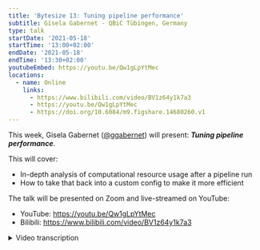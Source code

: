 ```yaml
---
title: 'Bytesize 13: Tuning pipeline performance'
subtitle: Gisela Gabernet - QBiC Tübingen, Germany
type: talk
startDate: '2021-05-18'
startTime: '13:00+02:00'
endDate: '2021-05-18'
endTime: '13:30+02:00'
youtubeEmbed: https://youtu.be/Qw1gLpYtMec
locations:
  - name: Online
    links:
      - https://www.bilibili.com/video/BV1z64y1k7a3
      - https://youtu.be/Qw1gLpYtMec
      - https://doi.org/10.6084/m9.figshare.14680260.v1
---
```


This week, Gisela Gabernet ([@ggabernet](http://github.com/ggabernet/)) will present: _**Tuning pipeline performance**_.

This will cover:

- In-depth analysis of computational resource usage after a pipeline run
- How to take that back into a custom config to make it more efficient

The talk will be presented on Zoom and live-streamed on YouTube:

- YouTube: <https://youtu.be/Qw1gLpYtMec>
- Bilibili: <https://www.bilibili.com/video/BV1z64y1k7a3>

<details markdown="1"><summary>Video transcription</summary>
:::note
The content has been edited to make it reader-friendly
:::

[0:47](https://youtu.be/Qw1gLpYtMec?list=PL3xpfTVZLcNiSvvPWORbO32S1WDJqKp1e&t=47) I will talk about tuning pipeline performance and specify the resource requirements for your pipelines. So, here’s the background, maybe you are a pipeline developer of a Nextflow pipeline and you’d like to incorporate your pipeline into nf-core or maybe you’ve found an nf-core pipeline that you would like to use to work with your own data.

[1:13](https://youtu.be/Qw1gLpYtMec?list=PL3xpfTVZLcNiSvvPWORbO32S1WDJqKp1e&t=73) Then you are ready to launch your pipeline to your local cluster or commercial cloud infrastructure with potentially high amounts of input data. The nice thing about nf-core pipelines is that we have a predefined set of resource requirements that should allow you to more or less effortlessly launch your pipelines across all these infrastructures. So I’m going to cover how we set this up and tweak it in case you need to.

[2:01](https://youtu.be/Qw1gLpYtMec?list=PL3xpfTVZLcNiSvvPWORbO32S1WDJqKp1e&t=121) When writing a Nextflow pipeline, for each process of the pipeline, there is a default possibility for specifying resource requests. This is for example, the number of CPUs that this process will use, how much memory this process will need, and for how long that job can run. It is important to efficiently request those resources in the cluster or cloud scheduler. If you request fewer resources, and your job exceeds what you’ve requested, it will be killed. On the other hand, if you request too much, you end up using your cluster inefficiently, which can result in unnecessary costs. So it is important to find a balance.

[3:11](https://youtu.be/Qw1gLpYtMec?list=PL3xpfTVZLcNiSvvPWORbO32S1WDJqKp1e&t=191) There is no magic formula to find the best configuration, but let’s have a look at something that could help. So start small and then go big. But here’s another very nice tool, which is the Nextflow execution report that can help you define your resource requests. So when running an nf-core pipeline, there’s a subfolder called `pipeline_info` under the pipeline results folder, where you can find the Nextflow execution report. We’re now going to have a look at a sample execution report for `nf-core/rnaseq`.

[4:03](https://youtu.be/Qw1gLpYtMec?list=PL3xpfTVZLcNiSvvPWORbO32S1WDJqKp1e&t=243) So in this Nextflow report for `nf-core/rnaseq`, you can see that it’s run all the processes successfully.

[4:19](https://youtu.be/Qw1gLpYtMec?list=PL3xpfTVZLcNiSvvPWORbO32S1WDJqKp1e&t=259) An interesting section of this report is the report on resource usage.

[4:22](https://youtu.be/Qw1gLpYtMec?list=PL3xpfTVZLcNiSvvPWORbO32S1WDJqKp1e&t=262) Here you see that for each of the processes of the pipeline. It lists how many CPUs were used for each process.

[4:36](https://youtu.be/Qw1gLpYtMec?list=PL3xpfTVZLcNiSvvPWORbO32S1WDJqKp1e&t=276) It also shows the statistics across the different samples that were running in the pipeline.

[4:46](https://youtu.be/Qw1gLpYtMec?list=PL3xpfTVZLcNiSvvPWORbO32S1WDJqKp1e&t=286) You can see the raw usage and there’s another tab that allows you to see what percentage of the allocated resources were actually used.

[4:57](https://youtu.be/Qw1gLpYtMec?list=PL3xpfTVZLcNiSvvPWORbO32S1WDJqKp1e&t=297) In this case, you’d like to optimise that so that you use most of the allocated resources, while also leaving a margin for larger samples that can take longer than usual.

[5:16](https://youtu.be/Qw1gLpYtMec?list=PL3xpfTVZLcNiSvvPWORbO32S1WDJqKp1e&t=316) We also have a section for memory requests. Here you can see the physical RAM that each of the processors used, the virtual RAM, and the percentage of the allocated RAM that was actually used by the processors.

[5:36](https://youtu.be/Qw1gLpYtMec?list=PL3xpfTVZLcNiSvvPWORbO32S1WDJqKp1e&t=336) Finally, there’s also a section on the duration for each process.

[5:48](https://youtu.be/Qw1gLpYtMec?list=PL3xpfTVZLcNiSvvPWORbO32S1WDJqKp1e&t=348) One recommendation would be to use some defaults that seem sensible and then have a look at the resource usage report.

[6:10](https://youtu.be/Qw1gLpYtMec?list=PL3xpfTVZLcNiSvvPWORbO32S1WDJqKp1e&t=370) When you’re developing a pipeline and writing the code, this can be specified as a part of the Nextflow configuration, so that would be a part of `nextflow.config` for most Nextflow pipelines. For nf-core pipelines, we have this resource configuration in a separate file, so that’s easier and cleaner to read. That one is called `base.config` and can be found in the subdirectory confs of the pipeline. This base.config is imported inside the main nextflow.config, so inside this config file there’s the process scope where the defaults of CPU, memory, and time requested for each process is defined. In this case, the default would be one CPU, 6 GB of memory, and four hours of time. This is not going to be enough for all the processes in the pipeline. Another thing that we can see from this default configuration is that we have these resources multiplied by `task.attempt`. Whenever a process is retried, the number of requested resources will be doubled. These can be defined with the exit statements `errorStrategy`, `maxRetries`, `maxErrors`. We can also see if a process should be retried or finished depending on the exit status. So in this case for nf-core/rnaseq, if the jobs end with one of these exit statuses, that process will either be retried after doubling the initial resource requests or will be finished with this `maxRetries` option. You can also define how many times the process should be retried. In this case, it’s just one, so it will be retried once. If it ends with one of these exit status codes, it will be retried with double the number of requested resources. Finally, another thing that we see here in the default process definition is this `check_max` function. This ensures that the resources you request for each of the processes don’t exceed the available maximum computing resources. We will later see how to define these, but in a nutshell, if you’d like to launch a pipeline within your institutional cluster, you have a maximum amount of memory and number of CPUs that each node has. So this ensures that this request on exit does not exceed those maximum resources.

[9:28](https://youtu.be/Qw1gLpYtMec?list=PL3xpfTVZLcNiSvvPWORbO32S1WDJqKp1e&t=568) It could be the default that is there for each of the processes, but these would likely be insufficient for all the processes in the pipeline. So it should be defined if some processes need more resources. For nf-core pipelines, we define this in the base.config that specifies different types of processes. So for example process_low that will need more resources as a default but still low resources or process_medium that will increase to a minimum resource definition here. This is done via labels and this code will also be a part of the nf-core template, so you don’t need to define this. You should just try to use those labels as they are defined in the base.config when defining your own processes. So for example, for the `FASTQC` process, this one contains a process_medium label already, meaning that for this process, these resource requests will be used. You can also define these labels for new processes as part of nf-core pipelines. Then the resource request definitions are already pretty fine.

[10:58](https://youtu.be/Qw1gLpYtMec?list=PL3xpfTVZLcNiSvvPWORbO32S1WDJqKp1e&t=658) However for some of the processes, you might need to define some defaults that don’t match any of the labels here. In this case you can also define the base resources request for that process `withNAME` statement, and there you provide the name of the process directly instead of a label.

[11:26](https://youtu.be/Qw1gLpYtMec?list=PL3xpfTVZLcNiSvvPWORbO32S1WDJqKp1e&t=686) In the case of DSL2, the name of the process should still be the name that defines part of the pipeline code and not also include the name of the workflow or sub-workflow where this module is present. So that’s how a specific request can be defined.

[11:56](https://youtu.be/Qw1gLpYtMec?list=PL3xpfTVZLcNiSvvPWORbO32S1WDJqKp1e&t=711) So that in principle is taken care of for nf-core pipelines. However, sometimes you might want to change those defaults that are defined for a specific pipeline. So when you’re using an nf-core pipeline, one of the first things you need to define resource-wise is what the maximum resources you have are, be it in your local computer or on the cluster that you are using. This can be done directly via pipeline parameters - all nf-core pipelines have the parameters `--max_memory`, `max_cpus`, and `--max_time` - and you can directly specify the maximum resources there. But if you’re using nf-core pipelines often within your cluster, it is a good idea to define an institutional config profile (see [Bytesize#10](https://nf-co.re/events/2021/bytesize-10-institutional-profiles) as part of the nf-core configs repository. The max resources would already be defined as part of this institutional profile.

[13:24](https://youtu.be/Qw1gLpYtMec?list=PL3xpfTVZLcNiSvvPWORbO32S1WDJqKp1e&t=804) What if you would like to define not only the maximum resources but also tweak the resource request for a specific process because you have especially large samples or small samples, you can do that with a custom nextflow.config. It’s also possible to provide nextflow.config with the -c parameter, and inside this custom config, you can define using the same syntax as before. Special resource requests for the process that you’d like to change for example in the case of MarkDuplicates, the process requests a change to 20 GB and CPUs to 20. So that’s in case you’re a pipeline user and you’d like to change requests for a specific process. If you have that often, you would need to change the defaults of a specific pipeline when running it for your data. You can also contact us on Slack so that we take care of these defaults and tweak them so that most users don’t face those issues. Or even open a pull request yourself to the base.config to change these defaults.

[15:09](https://youtu.be/Qw1gLpYtMec?list=PL3xpfTVZLcNiSvvPWORbO32S1WDJqKp1e&t=909) So that’s what I wanted to cover today. Reach out on Slack if you have any questions.

</details>
